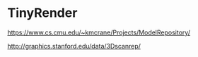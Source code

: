 # TinyRender


https://www.cs.cmu.edu/~kmcrane/Projects/ModelRepository/  

http://graphics.stanford.edu/data/3Dscanrep/  

